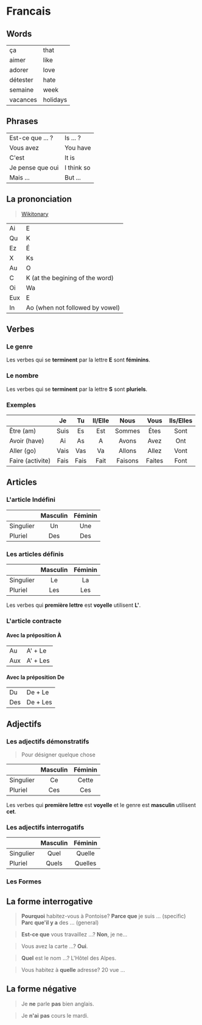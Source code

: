# Francais

## Words

| | |
|-------|---------|
| ça | that |
| aimer | like |
| adorer | love |
| détester | hate |
| semaine | week |
| vacances | holidays |

## Phrases

| | |
|--------|----------|
| Est-ce que ... ? | Is ... ? |
| Vous avez | You have |
| C'est | It is |
| Je pense que oui | I think so |
| Mais ... | But ... |


## La prononciation
> [Wikitonary](https://en.wiktionary.org/wiki/Wiktionary:Main_Page)

| | |
|----|----|
| Ai | E  |
| Qu | K  |
| Ez | É  |
| X  | Ks |
| Au | O  |
| C  | K (at the begining of the word) | 
| Oi | Wa |
| Eux| E  |
| In | Ao (when not followed by vowel) |

## Verbes

### Le genre
Les verbes qui se __terminent__ par la lettre __E__ sont __féminins__.

### Le nombre
Les verbes qui se __terminent__ par la lettre __S__ sont __pluriels__.

### Exemples

|             | Je       | Tu     | Il/Elle   | Nous | Vous | Ils/Elles |
|-------------|:--------:|:------:|:---------:|:----:|:----:|:---------:|
| Être (am)   | Suis  | Es | Est | Sommes | Étes | Sont |
| Avoir (have)| Ai | As | A | Avons | Avez | Ont |
| Aller (go)  | Vais | Vas | Va | Allons | Allez | Vont |
| Faire (activite) | Fais | Fais | Fait | Faisons | Faites | Font |


## Articles
### L'article Indéfini

|          | Masculin | Féminin |
|----------|:--------:|:-------:|
|Singulier | Un       | Une     |
|Pluriel   | Des      | Des     |

### Les articles définis

|          | Masculin | Féminin |
|----------|:--------:|:-------:|
|Singulier | Le       | La      |
|Pluriel   | Les      | Les     |

Les verbes qui __première lettre__ est __voyelle__ utilisent __L'__.

### L'article contracte
#### Avec la préposition À

| | |
|-----|----------|
| Au  | A' + Le  |
| Aux | A' + Les |

#### Avec la préposition De

| | |
|-----|----------|
| Du  | De + Le  |
| Des | De + Les |

## Adjectifs

### Les adjectifs démonstratifs
> Pour désigner quelque chose

|          | Masculin | Féminin |
|----------|:--------:|:-------:|
|Singulier | Ce       | Cette   |
|Pluriel   | Ces      | Ces     |

Les verbes qui __première lettre__ est __voyelle__ et le genre est __masculin__ utilisent __cet__.

### Les adjectifs interrogatifs

|          | Masculin | Féminin |
|----------|:--------:|:-------:|
|Singulier | Quel     | Quelle  |
|Pluriel   | Quels    | Quelles |

###  Les Formes

## La forme interrogative

> __Pourquoi__ habitez-vous à Pontoise? __Parce que__ je suis ... (specific) __Parc que'il y a__ des ... (general)

> __Est-ce que__ vous travaillez ...? __Non__, je ne...

> Vous avez la carte ...? __Oui__.

> __Quel__ est le nom ...? L'Hôtel des Alpes.

> Vous habitez à __quelle__ adresse? 20 vue ...

## La forme négative

> Je __ne__ parle __pas__ bien anglais.

> Je __n'ai__  __pas__ cours le mardi.
